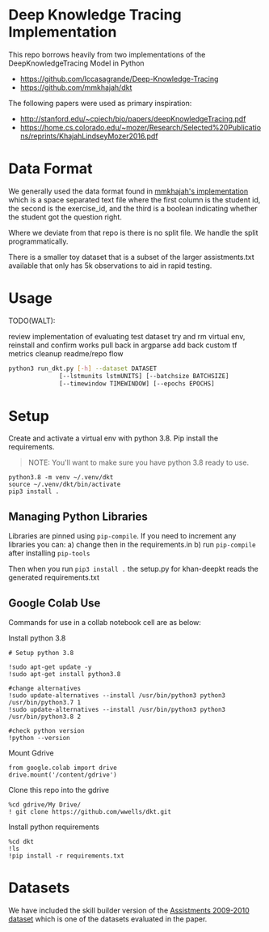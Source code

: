 # Deep Knowledge Tracing Implementation

This repo borrows heavily from two implementations of the DeepKnowledgeTracing Model in Python
* https://github.com/lccasagrande/Deep-Knowledge-Tracing
* https://github.com/mmkhajah/dkt

The following papers were used as primary inspiration:

* http://stanford.edu/~cpiech/bio/papers/deepKnowledgeTracing.pdf
* https://home.cs.colorado.edu/~mozer/Research/Selected%20Publications/reprints/KhajahLindseyMozer2016.pdf


# Data Format

We generally used the data format found in [mmkhajah's implementation](https://github.com/mmkhajah/dkt) which is a space separated text file
where the first column is the student id, the second is the exercise_id, and the third is a boolean indicating whether the student got the question right.

Where we deviate from that repo is there is no split file.   We handle the split programmatically.

There is a smaller toy dataset that is a subset of the larger assistments.txt available that only has 5k observations to aid in rapid testing.

# Usage

TODO(WALT):

review implementation of evaluating test dataset
try and rm virtual env, reinstall and confirm works
pull back in argparse
add back custom tf metrics
cleanup readme/repo flow

```sh
python3 run_dkt.py [-h] --dataset DATASET
              [--lstmunits lstmUNITS] [--batchsize BATCHSIZE]
              [--timewindow TIMEWINDOW] [--epochs EPOCHS]
```
# Setup

Create and activate a virtual env with python 3.8.   Pip install the requirements.

> NOTE:   You'll want to make sure you have python 3.8 ready to use.

```
python3.8 -m venv ~/.venv/dkt
source ~/.venv/dkt/bin/activate
pip3 install .
```

## Managing Python Libraries

Libraries are pinned using `pip-compile`.   If you need to increment any libraries you can:
a) change then in the requirements.in
b) run `pip-compile` after installing `pip-tools`

Then when you run `pip3 install .` the setup.py for khan-deepkt reads the generated requirements.txt


## Google Colab Use

Commands for use in a collab notebook cell are as below:

Install python 3.8
```
# Setup python 3.8

!sudo apt-get update -y
!sudo apt-get install python3.8

#change alternatives
!sudo update-alternatives --install /usr/bin/python3 python3 /usr/bin/python3.7 1
!sudo update-alternatives --install /usr/bin/python3 python3 /usr/bin/python3.8 2

#check python version
!python --version
```

Mount Gdrive
```
from google.colab import drive
drive.mount('/content/gdrive')
```

Clone this repo into the gdrive
```
%cd gdrive/My Drive/
! git clone https://github.com/wwells/dkt.git
```

Install python requirements
```
%cd dkt
!ls
!pip install -r requirements.txt
```

# Datasets

We have included the skill builder version of the [Assistments 2009-2010 dataset](https://sites.google.com/site/assistmentsdata/home/assistment-2009-2010-data/skill-builder-data-2009-2010) which is one of the datasets evaluated in the paper.